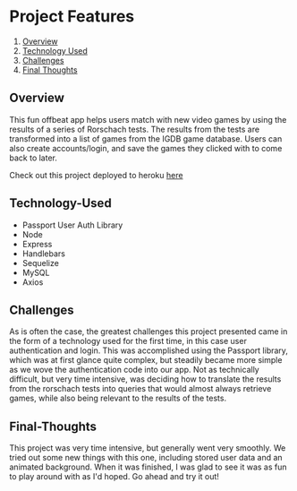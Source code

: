 # Project Features
1. [Overview](#Overview)
2. [Technology Used](#Technology-Used)
3. [Challenges](#Challenges)
4. [Final Thoughts](#Final-Thoughts)

## Overview

This fun offbeat app helps users match with new video games by using the results of a series of Rorschach tests. The results from the tests are transformed into a list of games from the IGDB game database. Users can also create accounts/login, and save the games they clicked with to come back to later.

Check out this project deployed to heroku [here](https://next-venture.herokuapp.com/)

## Technology-Used


* Passport User Auth Library
* Node
* Express
* Handlebars
* Sequelize
* MySQL
* Axios

## Challenges

As is often the case, the greatest challenges this project presented came in the form of a technology used for the first time, in this case user authentication and login. This was accomplished using the Passport library, which was at first glance quite complex, but steadily became more simple as we wove the authentication code into our app. Not as technically difficult, but very time intensive, was deciding how to translate the results from the rorschach tests into queries that would almost always retrieve games, while also being relevant to the results of the tests.

## Final-Thoughts

This project was very time intensive, but generally went very smoothly. We tried out some new things with this one, including stored user data and an animated background. When it was finished, I was glad to see it was as fun to play around with as I'd hoped. Go ahead and try it out!
